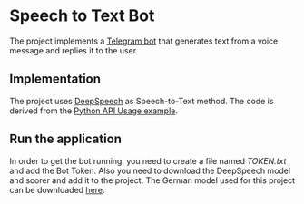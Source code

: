 # Speech to Text Bot
The project implements a [Telegram bot](https://github.com/python-telegram-bot/python-telegram-bot) that generates text from a voice message and replies it to the user.

## Implementation

The project uses [DeepSpeech](https://github.com/mozilla/DeepSpeech) as Speech-to-Text method. The code is derived from the [Python API Usage example](https://deepspeech.readthedocs.io/en/v0.8.2/Python-Examples.html).

## Run the application
In order to get the bot running, you need to create a file named *TOKEN.txt* and add the Bot Token. Also you need to download the DeepSpeech model and scorer and add it to the project. The German model used for this project can be downloaded [here](https://github.com/AASHISHAG/deepspeech-german#trained-models).